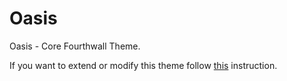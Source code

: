 # Oasis

Oasis - Core Fourthwall Theme.

If you want to extend or modify this theme follow [this](https://gitlab.com/popshopdev/poc/fourthwall-tools#modify-existing-theme) instruction.
